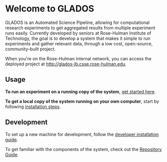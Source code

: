 # Welcome to GLADOS

GLADOS is an Automated Science Pipeline, allowing for computational research experiments to get aggregated results from multiple experiment runs easily. Currently developed by seniors at Rose-Hulman Institute of Technology, the goal is to develop a system that makes it simple to run experiments and gather relevant data, through a low cost, open-source, community-built project.

When you're on the Rose-Hulman internal network, you can access the deployed project at <http://glados-lb.csse.rose-hulman.edu>.

## Usage

**To run an experiment on a running copy of the system**, [get started here](tutorial/usage.md).

**To get a local copy of the system running on your own computer**, start by following [installation steps](tutorial/installation.md).

## Development

To set up a new machine for development, follow the [developer installation guide](tutorial/developer_installation.md).

To get familiar with the components of the system, check out the [Repository Guide](repository_guide.md).

<!-- This wiki also contains docs from the [old repo](https://github.com/GLADOSPipeline/Monorepo/wiki) prefixed with `Old`.
These files are no longer up to date, and are planned to be removed, but are kept for developer reference.
This message will be removed once the files have been removed. -->
